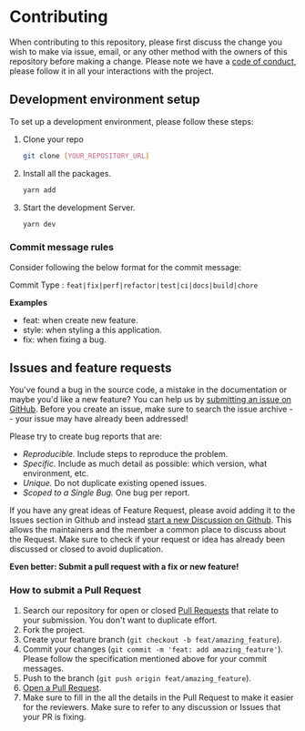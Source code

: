 # Contributing

When contributing to this repository, please first discuss the change you wish to make via issue, email, or any other method with the owners of this repository before making a change.
Please note we have a [code of conduct](CODE_OF_CONDUCT.md), please follow it in all your interactions with the project.

## Development environment setup

To set up a development environment, please follow these steps:

1. Clone your repo

   ```sh
   git clone [YOUR_REPOSITORY_URL]
   ```

2. Install all the packages.

   ```sh
   yarn add
   ```

3. Start the development Server.

   ```sh
   yarn dev
   ```

### Commit message rules

Consider following the below format for the commit message:

Commit Type : `feat|fix|perf|refactor|test|ci|docs|build|chore`

**Examples**

- feat: when create new feature.
- style: when styling a this application.
- fix: when fixing a bug.

## Issues and feature requests

You've found a bug in the source code, a mistake in the documentation or maybe you'd like a new feature? You can help us by [submitting an issue on GitHub](https://github.com/morethanmin/morethan-log/issues). Before you create an issue, make sure to search the issue archive -- your issue may have already been addressed!

Please try to create bug reports that are:

- _Reproducible._ Include steps to reproduce the problem.
- _Specific._ Include as much detail as possible: which version, what environment, etc.
- _Unique._ Do not duplicate existing opened issues.
- _Scoped to a Single Bug._ One bug per report.

If you have any great ideas of Feature Request, please avoid adding it to the Issues section in Github and instead [start a new Discussion on Github](https://github.com/morethanmin/morethan-log/discussions/categories/ideas). This allows the maintainers and the member a common place to discuss about the Request. Make sure to check if your request or idea has already been discussed or closed to avoid duplication.

**Even better: Submit a pull request with a fix or new feature!**

### How to submit a Pull Request

1. Search our repository for open or closed [Pull Requests](https://github.com/morethanmin/morethan-log/pulls) that relate to your submission. You don't want to duplicate effort.
2. Fork the project.
3. Create your feature branch (`git checkout -b feat/amazing_feature`).
4. Commit your changes (`git commit -m 'feat: add amazing_feature'`). Please follow the specification mentioned above for your commit messages.
5. Push to the branch (`git push origin feat/amazing_feature`).
6. [Open a Pull Request](https://github.com/morethanmin/morethan-log/compare?expand=1).
7. Make sure to fill in the all the details in the Pull Request to make it easier for the reviewers. Make sure to refer to any discussion or Issues that your PR is fixing.
